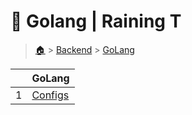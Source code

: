 # 🦫 Golang  | Raining T

> [🏠](/) > [Backend](/backend) > [GoLang](/backend/golang)

<table><thead><tr><th></th><th>GoLang</th></tr></thead><tbody><tr><td>1</td><td><a href="/backend/golang/configs">Configs</a></td></tr></tbody></table>